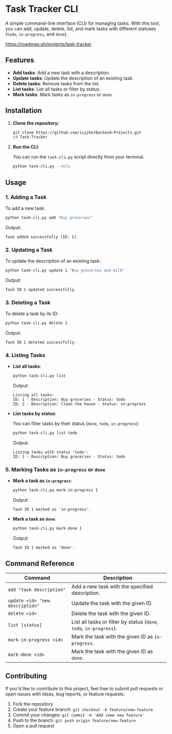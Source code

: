 
# Task Tracker CLI

A simple command-line interface (CLI) for managing tasks. With this tool, you can add, update, delete, list, and mark tasks with different statuses (`todo`, `in-progress`, and `done`).

https://roadmap.sh/projects/task-tracker

## Features

- **Add tasks**: Add a new task with a description.
- **Update tasks**: Update the description of an existing task.
- **Delete tasks**: Remove tasks from the list.
- **List tasks**: List all tasks or filter by status.
- **Mark tasks**: Mark tasks as `in-progress` or `done`.

## Installation

1. **Clone the repository:**

    ```bash
    git clone https://github.com/icyjkk/Backend-Projects.git
    cd Task-Tracker
    ```

2. **Run the CLI**:

    You can run the `task-cli.py` script directly from your terminal.

    ```bash
    python task-cli.py --help
    ```

## Usage

### 1. Adding a Task

To add a new task:

```bash
python task-cli.py add "Buy groceries"
```

Output:

```
Task added successfully (ID: 1)
```

### 2. Updating a Task

To update the description of an existing task:

```bash
python task-cli.py update 1 "Buy groceries and milk"
```

Output:

```
Task ID 1 updated successfully.
```

### 3. Deleting a Task

To delete a task by its ID:

```bash
python task-cli.py delete 1
```

Output:

```
Task ID 1 deleted successfully.
```

### 4. Listing Tasks

- **List all tasks**:

    ```bash
    python task-cli.py list
    ```

    Output:

    ```
    Listing all tasks:
    ID: 1 - Description: Buy groceries - Status: todo
    ID: 2 - Description: Clean the house - Status: in-progress
    ```

- **List tasks by status**:

    You can filter tasks by their status (`done`, `todo`, `in-progress`):

    ```bash
    python task-cli.py list todo
    ```

    Output:

    ```
    Listing tasks with status 'todo':
    ID: 1 - Description: Buy groceries - Status: todo
    ```

### 5. Marking Tasks as `in-progress` or `done`

- **Mark a task as `in-progress`**:

    ```bash
    python task-cli.py mark-in-progress 1
    ```

    Output:

    ```
    Task ID 1 marked as 'in-progress'.
    ```

- **Mark a task as `done`**:

    ```bash
    python task-cli.py mark-done 1
    ```

    Output:

    ```
    Task ID 1 marked as 'done'.
    ```

## Command Reference

| Command                     | Description                                                |
|------------------------------|------------------------------------------------------------|
| `add "task description"`      | Add a new task with the specified description.             |
| `update <id> "new description"` | Update the task with the given ID.                        |
| `delete <id>`                | Delete the task with the given ID.                         |
| `list [status]`              | List all tasks or filter by status (`done`, `todo`, `in-progress`). |
| `mark-in-progress <id>`      | Mark the task with the given ID as `in-progress`.          |
| `mark-done <id>`             | Mark the task with the given ID as `done`.                 |


## Contributing

If you'd like to contribute to this project, feel free to submit pull requests or open issues with ideas, bug reports, or feature requests.

1. Fork the repository
2. Create your feature branch: `git checkout -b feature/new-feature`
3. Commit your changes: `git commit -m 'Add some new feature'`
4. Push to the branch: `git push origin feature/new-feature`
5. Open a pull request

